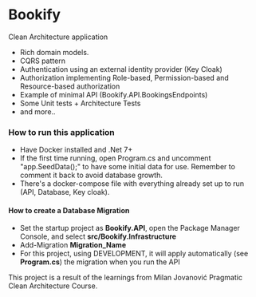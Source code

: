 # Bookify

Clean Architecture application
* Rich domain models.
* CQRS pattern
* Authentication using an external identity provider (Key Cloak)
* Authorization implementing Role-based, Permission-based and Resource-based authorization
* Example of minimal API (Bookify.API.BookingsEndpoints)
* Some Unit tests + Architecture Tests
* and more..

### How to run this application
* Have Docker installed and .Net 7+
* If the first time running, open Program.cs and uncomment "app.SeedData();" to have some initial data for use. Remember to comment it back to avoid database growth.
* There's a docker-compose file with everything already set up to run (API, Database, Key cloak).

#### How to create a Database Migration
* Set the startup project as **Bookify.API**, open the Package Manager Console, and select **src/Bookify.Infrastructure**
* Add-Migration **Migration_Name**
* For this project, using DEVELOPMENT, it will apply automatically (see **Program.cs**) the migration when you run the API

This project is a result of the learnings from Milan Jovanović Pragmatic Clean Architecture Course.

